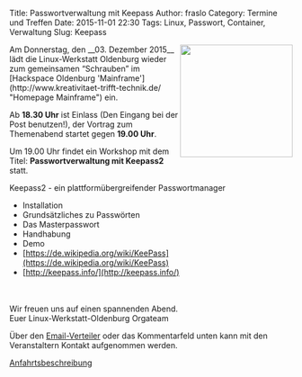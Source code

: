 Title: Passwortverwaltung mit Keepass
Author: fraslo
Category: Termine und Treffen
Date: 2015-11-01 22:30
Tags: Linux, Passwort, Container, Verwaltung
Slug: Keepass


<img src="/images/hardware_wird_gestellt.JPG" width="200px" align="right" />
Am Donnerstag, den __03. Dezember 2015__ lädt die Linux-Werkstatt Oldenburg wieder zum gemeinsamen 
“Schrauben” im [Hackspace Oldenburg 'Mainframe'](http://www.kreativitaet-trifft-technik.de/ "Homepage Mainframe") ein.

Ab __18.30 Uhr__ ist Einlass (Den Eingang bei der Post benutzen!), der Vortrag zum Themenabend startet gegen __19.00 Uhr__. 

Um 19.00 Uhr findet ein Workshop mit dem Titel: __Passwortverwaltung mit Keepass2__ statt.

Keepass2 - ein plattformübergreifender Passwortmanager

 * Installation
 * Grundsätzliches zu Passwörten
 * Das Masterpasswort
 * Handhabung
 * Demo
 * [https://de.wikipedia.org/wiki/KeePass](https://de.wikipedia.org/wiki/KeePass)
 * [http://keepass.info/](http://keepass.info/)

<br>
<br>
Wir freuen uns auf einen spannenden Abend.
<br>
Euer Linux-Werkstatt-Oldenburg Orgateam

Über den [Email-Verteiler]({filename}/email_verteiler.md) oder das Kommentarfeld unten kann mit den Veranstaltern Kontakt aufgenommen werden.

[Anfahrtsbeschreibung](http://mainframe.io/contact.de.html "Anfahrt Mainframe")
